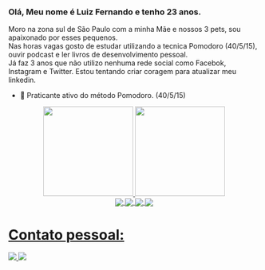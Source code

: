 ### Olá, Meu nome é Luiz Fernando e  tenho 23 anos.
Moro na zona sul de São Paulo com a minha Mãe e nossos 3 pets, sou apaixonado por esses pequenos.<br>
Nas horas vagas gosto de estudar utilizando a tecnica Pomodoro (40/5/15), ouvir podcast e ler livros de desenvolvimento pessoal.<br>
Já faz 3 anos que não utilizo nenhuma rede social como Facebok, Instagram e Twitter. Estou tentando criar coragem para atualizar meu linkedin.

- 🍅 Praticante ativo do método Pomodoro. (40/5/15) 

<div align="center">
  <a href="https://github.com/rafaballerini">
  <img height="180em" src="https://github-readme-stats.vercel.app/api?username=LufeFBS&show_icons=true&theme=dark&include_all_commits=true&count_private=true"/>
  <img height="180em" src="https://github-readme-stats.vercel.app/api/top-langs/?username=LufeFBS&layout=compact&langs_count=7&theme=dark"/>
</div>
  
 <div align="center">
   <img align="center" src="https://img.shields.io/badge/JavaScript-323330?style=for-the-badge&logo=javascript&logoColor=F7DF1E" />
   <img align="center" src="https://img.shields.io/badge/HTML-239120?style=for-the-badge&logo=html5&logoColor=white" />
   <img align="center" src="https://img.shields.io/badge/CSS3-1572B6?style=for-the-badge&logo=css3&logoColor=white" />
   <img align="center" src="https://img.shields.io/badge/Java-ED8B00?style=for-the-badge&logo=java&logoColor=white" />
 </div>
  
  <h1> Contato pessoal: </h1> 
  <div data-Contato>
         <a href = "mailto:luizflm199@gmail.com"><img src="https://img.shields.io/badge/-Gmail-%23333?style=for-the-badge&logo=gmail&logoColor=white" target="_blank"> </a>
          <img src="https://img.shields.io/badge/LinkedIn-0077B5?style=for-the-badge&logo=linkedin&logoColor=white" />

   
       
 </div>
  

